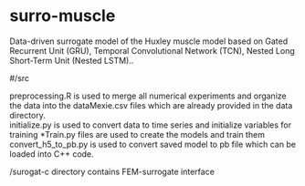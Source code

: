 # surro-muscle

Data-driven surrogate model of the Huxley muscle model based on Gated Recurrent Unit (GRU), Temporal Convolutional Network (TCN), Nested Long Short-Term Unit (Nested LSTM)..


#/src

preprocessing.R is used to merge all numerical experiments and organize the data into the dataMexie.csv files which are already provided in the data directory.  
initialize.py is used to convert data to time series and initialize variables for training
*Train.py files are used to create the models and train them
convert_h5_to_pb.py is used to convert saved model to pb file which can be loaded into C++ code. 

/surogat-c directory contains FEM-surrogate interface 
